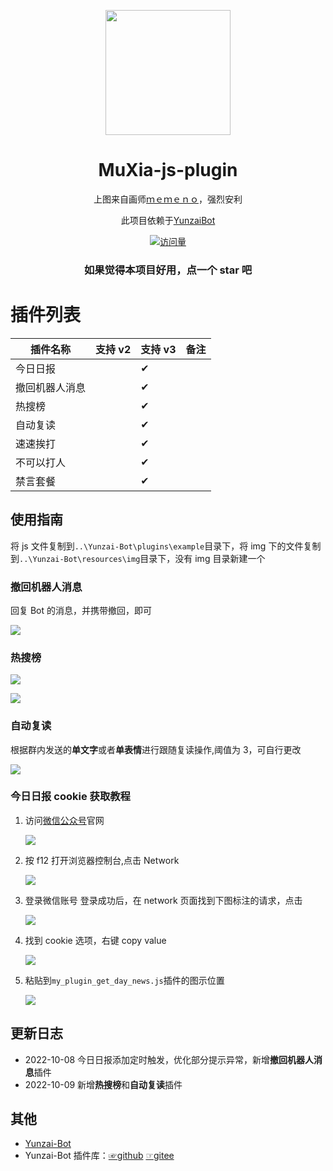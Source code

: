 <p align="center">
  <a href="https://github.com/MuXia-0326/YunzaiBotJsPluginMuXia">
    <img width="200" src="readme/project_logo.png">
  </a>
</p>

<h1 align="center">MuXia-js-plugin</h1>

<div align="center">

上图来自画师[ｍｅｍｅｎｏ](https://www.pixiv.net/users/62635184)，强烈安利

此项目依赖于[YunzaiBot](https://github.com/Le-niao/Yunzai-Bot)

[![访问量](https://profile-counter.glitch.me/MuXia-js-plugin/count.svg)](https://github.com/MuXia-0326/YunzaiBotJsPluginMuXia)

</div>

<div align="center">

### 如果觉得本项目好用，点一个 star 吧

</div>

# 插件列表

| 插件名称       | 支持 v2 | 支持 v3 | 备注 |
| -------------- | ------- | ------- | ---- |
| 今日日报       |         | ✔       |      |
| 撤回机器人消息 |         | ✔       |      |
| 热搜榜         |         | ✔       |      |
| 自动复读       |         | ✔       |      |
| 速速挨打       |         | ✔       |      |
| 不可以打人     |         | ✔       |      |
| 禁言套餐       |         | ✔       |      |

## 使用指南

将 js 文件复制到`..\Yunzai-Bot\plugins\example`目录下，将 img 下的文件复制到`..\Yunzai-Bot\resources\img`目录下，没有 img 目录新建一个

### 撤回机器人消息

回复 Bot 的消息，并携带撤回，即可

![](readme/help_img_6.png)

### 热搜榜

![](readme/help_img_7.png)

![](readme/help_img_8.png)

### 自动复读

根据群内发送的**单文字**或者**单表情**进行跟随复读操作,阈值为 3，可自行更改

![](readme/help_img_9.png)

### 今日日报 cookie 获取教程

1. 访问[微信公众号](https://mp.weixin.qq.com/)官网

    ![](readme/help_img_1.png)

2. 按 f12 打开浏览器控制台,点击 Network

    ![](readme/help_img_2.png)

3. 登录微信账号
   登录成功后，在 network 页面找到下图标注的请求，点击

    ![](readme/help_img_3.png)

4. 找到 cookie 选项，右键 copy value

    ![](readme/help_img_4.png)

5. 粘贴到`my_plugin_get_day_news.js`插件的图示位置

    ![](readme/help_img_5.png)

## 更新日志

-   2022-10-08 今日日报添加定时触发，优化部分提示异常，新增**撤回机器人消息**插件
-   2022-10-09 新增**热搜榜**和**自动复读**插件

## 其他

-   [Yunzai-Bot](https://github.com/Le-niao/Yunzai-Bot)
-   Yunzai-Bot 插件库：[☞github](https://github.com/yhArcadia/Yunzai-Bot-plugins-index) [☞gitee](https://gitee.com/yhArcadia/Yunzai-Bot-plugins-index)
